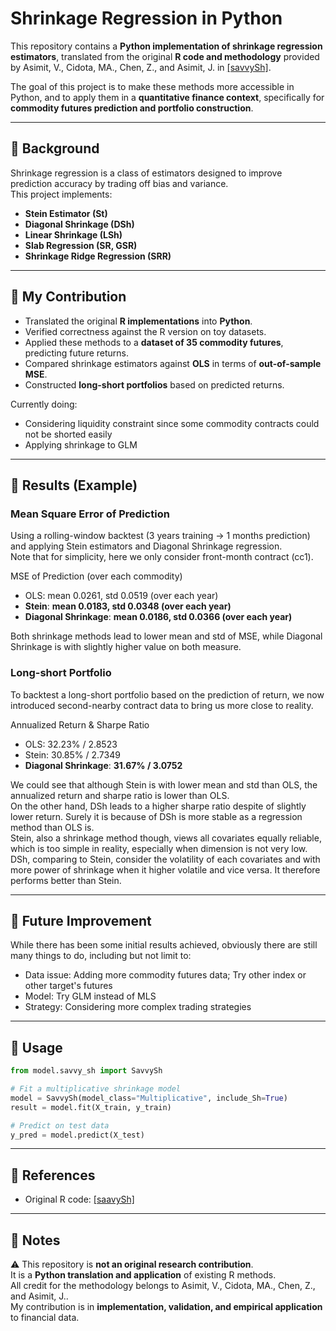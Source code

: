 # Shrinkage Regression in Python

This repository contains a **Python implementation of shrinkage regression estimators**, translated from the original **R code and methodology** provided by Asimit, V., Cidota, MA., Chen, Z., and Asimit, J. in [\[savvySh\]](https://github.com/Ziwei-ChenChen/savvySh/tree/main).  

The goal of this project is to make these methods more accessible in Python, and to apply them in a **quantitative finance context**, specifically for **commodity futures prediction and portfolio construction**.  

---

## 🔹 Background

Shrinkage regression is a class of estimators designed to improve prediction accuracy by trading off bias and variance.  
This project implements:  

- **Stein Estimator (St)**  
- **Diagonal Shrinkage (DSh)**  
- **Linear Shrinkage (LSh)**  
- **Slab Regression (SR, GSR)**  
- **Shrinkage Ridge Regression (SRR)**  

---

## 🔹 My Contribution

- Translated the original **R implementations** into **Python**.  
- Verified correctness against the R version on toy datasets.  
- Applied these methods to a **dataset of 35 commodity futures**, predicting future returns.   
- Compared shrinkage estimators against **OLS** in terms of **out-of-sample MSE**.  
- Constructed **long-short portfolios** based on predicted returns.

Currently doing:
- Considering liquidity constraint since some commodity contracts could not be shorted easily
- Applying shrinkage to GLM

---

## 🔹 Results (Example)

### Mean Square Error of Prediction

Using a rolling-window backtest (3 years training → 1 months prediction) and applying Stein estimators and Diagonal Shrinkage regression.  
Note that for simplicity, here we only consider front-month contract (cc1).

MSE of Prediction (over each commodity)
- OLS: mean 0.0261, std 0.0519 (over each year)  
- **Stein**: **mean 0.0183, std 0.0348 (over each year)**
- **Diagonal Shrinkage**: **mean 0.0186, std 0.0366 (over each year)** 

Both shrinkage methods lead to lower mean and std of MSE, while Diagonal Shrinkage is with slightly higher value on both measure.

### Long-short Portfolio

To backtest a long-short portfolio based on the prediction of return, we now introduced second-nearby contract data to bring us more close to reality.

Annualized Return & Sharpe Ratio
- OLS: 32.23% / 2.8523
- Stein: 30.85% / 2.7349
- **Diagonal Shrinkage**: **31.67% / 3.0752**

We could see that although Stein is with lower mean and std than OLS, the annualized return and sharpe ratio is lower than OLS.  
On the other hand, DSh leads to a higher sharpe ratio despite of slightly lower return. Surely it is because of DSh is more stable as a regression method than OLS is.  
Stein, also a shrinkage method though, views all covariates equally reliable, which is too simple in reality, especially when dimension is not very low.  
DSh, comparing to Stein, consider the volatility of each covariates and with more power of shrinkage when it higher volatile and vice versa.  It therefore performs better than Stein.

---

## 🔹 Future Improvement

While there has been some initial results achieved, obviously there are still many things to do, including but not limit to:
- Data issue: Adding more commodity futures data; Try other index or other target's futures
- Model: Try GLM instead of MLS
- Strategy: Considering more complex trading strategies

---

## 🔹 Usage

```python
from model.savvy_sh import SavvySh

# Fit a multiplicative shrinkage model
model = SavvySh(model_class="Multiplicative", include_Sh=True)
result = model.fit(X_train, y_train)

# Predict on test data
y_pred = model.predict(X_test)
```

---

## 🔹 References

- Original R code: [\[saavySh\]](https://github.com/Ziwei-ChenChen/savvySh/tree/main)  

---

## 🔹 Notes

⚠️ This repository is **not an original research contribution**.  
It is a **Python translation and application** of existing R methods.  
All credit for the methodology belongs to Asimit, V., Cidota, MA., Chen, Z., and Asimit, J..  
My contribution is in **implementation, validation, and empirical application** to financial data.  
